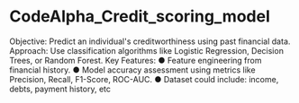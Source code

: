 # CodeAlpha_Credit_scoring_model
Objective: Predict an individual's creditworthiness using past financial data.
Approach: Use classification algorithms like Logistic Regression, Decision Trees, or Random Forest.
Key Features:
● Feature engineering from financial history.
● Model accuracy assessment using metrics like Precision, Recall, F1-Score, ROC-AUC.
● Dataset could include: income, debts, payment history, etc
